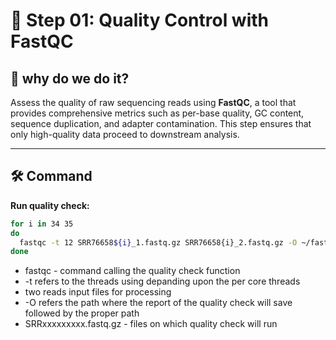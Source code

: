 # 🧪 Step 01: Quality Control with FastQC

## 🎯 why do we do it?
Assess the quality of raw sequencing reads using **FastQC**, a tool that provides comprehensive metrics such as per-base quality, GC content, sequence duplication, and adapter contamination. This step ensures that only high-quality data proceed to downstream analysis.

---

## 🛠️ Command

**Run quality check:**
```bash
for i in 34 35
do
  fastqc -t 12 SRR76658${i}_1.fastq.gz SRR76658{i}_2.fastq.gz -O ~/fastq_qc_reports
done
```

- fastqc - command calling the quality check function
- -t refers to the threads using depanding upon the per core threads
- two reads input files for processing
- -O refers the path where the report of the quality check will save followed by the proper path
- SRRxxxxxxxxx.fastq.gz - files on which quality check will run
